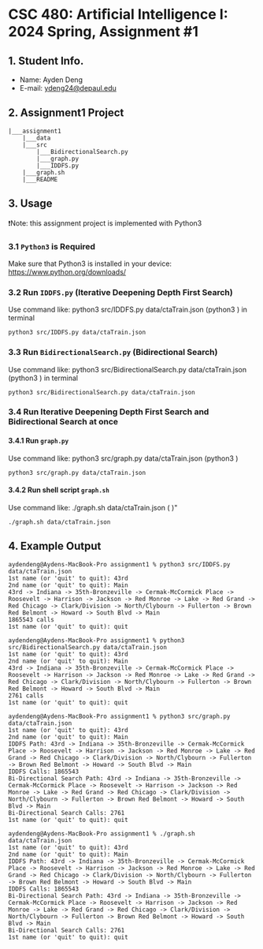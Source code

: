 # CSC 480: Artiﬁcial Intelligence I: 2024 Spring, Assignment #1

## 1. Student Info.
- Name: Ayden Deng
- E-mail: ydeng24@depaul.edu

## 2. Assignment1 Project
```
|___assignment1
    |___data
    |___src
        |___BidirectionalSearch.py
        |___graph.py
        |___IDDFS.py
    |___graph.sh
    |___README
```

## 3. Usage
❗️Note: this assignment project is implemented with Python3

### 3.1 `Python3` is Required
Make sure that Python3 is installed in your device: https://www.python.org/downloads/

### 3.2 Run `IDDFS.py` (Iterative Deepening Depth First Search)
Use command like: python3 src/IDDFS.py data/ctaTrain.json (python3 <filepath> <datapath>) in terminal
```
python3 src/IDDFS.py data/ctaTrain.json
```

### 3.3 Run `BidirectionalSearch.py` (Bidirectional Search)
Use command like: python3 src/BidirectionalSearch.py data/ctaTrain.json (python3 <filepath> <datapath>) in terminal
```
python3 src/BidirectionalSearch.py data/ctaTrain.json
```

### 3.4 Run Iterative Deepening Depth First Search and Bidirectional Search at once
#### 3.4.1 Run `graph.py`
Use command like: python3 src/graph.py data/ctaTrain.json (python3 <filepath> <datapath>)
```
python3 src/graph.py data/ctaTrain.json
```

#### 3.4.2 Run shell script `graph.sh`
Use command like: ./graph.sh data/ctaTrain.json (<filepath> <datapath>)"
```
./graph.sh data/ctaTrain.json
```

## 4. Example Output
```
aydendeng@Aydens-MacBook-Pro assignment1 % python3 src/IDDFS.py data/ctaTrain.json
1st name (or 'quit' to quit): 43rd
2nd name (or 'quit' to quit): Main
43rd -> Indiana -> 35th-Bronzeville -> Cermak-McCormick Place -> Roosevelt -> Harrison -> Jackson -> Red Monroe -> Lake -> Red Grand -> Red Chicago -> Clark/Division -> North/Clybourn -> Fullerton -> Brown Red Belmont -> Howard -> South Blvd -> Main
1865543 calls
1st name (or 'quit' to quit): quit

aydendeng@Aydens-MacBook-Pro assignment1 % python3 src/BidirectionalSearch.py data/ctaTrain.json
1st name (or 'quit' to quit): 43rd
2nd name (or 'quit' to quit): Main
43rd -> Indiana -> 35th-Bronzeville -> Cermak-McCormick Place -> Roosevelt -> Harrison -> Jackson -> Red Monroe -> Lake -> Red Grand -> Red Chicago -> Clark/Division -> North/Clybourn -> Fullerton -> Brown Red Belmont -> Howard -> South Blvd -> Main
2761 calls
1st name (or 'quit' to quit): quit

aydendeng@Aydens-MacBook-Pro assignment1 % python3 src/graph.py data/ctaTrain.json
1st name (or 'quit' to quit): 43rd
2nd name (or 'quit' to quit): Main
IDDFS Path: 43rd -> Indiana -> 35th-Bronzeville -> Cermak-McCormick Place -> Roosevelt -> Harrison -> Jackson -> Red Monroe -> Lake -> Red Grand -> Red Chicago -> Clark/Division -> North/Clybourn -> Fullerton -> Brown Red Belmont -> Howard -> South Blvd -> Main
IDDFS Calls: 1865543
Bi-Directional Search Path: 43rd -> Indiana -> 35th-Bronzeville -> Cermak-McCormick Place -> Roosevelt -> Harrison -> Jackson -> Red Monroe -> Lake -> Red Grand -> Red Chicago -> Clark/Division -> North/Clybourn -> Fullerton -> Brown Red Belmont -> Howard -> South Blvd -> Main
Bi-Directional Search Calls: 2761
1st name (or 'quit' to quit): quit

aydendeng@Aydens-MacBook-Pro assignment1 % ./graph.sh data/ctaTrain.json
1st name (or 'quit' to quit): 43rd
2nd name (or 'quit' to quit): Main
IDDFS Path: 43rd -> Indiana -> 35th-Bronzeville -> Cermak-McCormick Place -> Roosevelt -> Harrison -> Jackson -> Red Monroe -> Lake -> Red Grand -> Red Chicago -> Clark/Division -> North/Clybourn -> Fullerton -> Brown Red Belmont -> Howard -> South Blvd -> Main
IDDFS Calls: 1865543
Bi-Directional Search Path: 43rd -> Indiana -> 35th-Bronzeville -> Cermak-McCormick Place -> Roosevelt -> Harrison -> Jackson -> Red Monroe -> Lake -> Red Grand -> Red Chicago -> Clark/Division -> North/Clybourn -> Fullerton -> Brown Red Belmont -> Howard -> South Blvd -> Main
Bi-Directional Search Calls: 2761
1st name (or 'quit' to quit): quit
```
